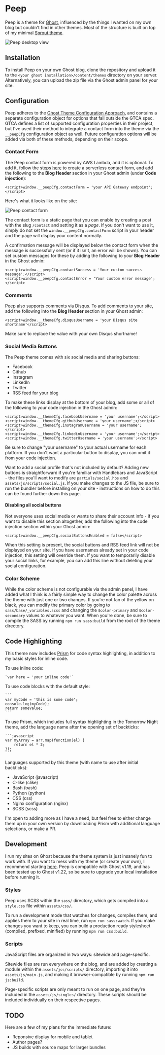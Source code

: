 # Peep

Peep is a theme for [Ghost](https://ghost.org), influenced by the things I wanted on my own blog but couldn't find in other themes. Most of the structure is built on top of my minimal [Sprout theme](https://github.com/pbzona/sprout).

![Peep desktop view](https://s3.amazonaws.com/peepthemesamples/peep-desktop.png)

## Installation

To install Peep on your own Ghost blog, clone the repository and upload it to the `<your ghost installation>/content/themes` directory on your server. Alternatively, you can upload the zip file via the Ghost admin panel for your site.

## Configuration

Peep adheres to the [Ghost Theme Configuration Approach](https://github.com/unwitting/gtca), and contains a separate configuration object for options that fall outside the GTCA spec. GTCA defines a list of supported configuration properties in their project, but I've used their method to integrate a contact form into the theme via the `__peepCfg` configuration object as well. Future configuration options will be added via both of these methods, depending on their scope.

### Contact Form

The Peep contact form is powered by AWS Lambda, and it is optional. To add it, follow the steps [here](https://www.cloudassessments.com/blog/how-to-build-a-serverless-contact-form-on-aws/) to create a serverless contact form, and add the following to the **Blog Header** section in your Ghost admin (under **Code injection**):

```
<script>window.__peepCfg.contactForm = 'your API Gateway endpoint';</script>
```

Here's what it looks like on the site:

![Peep contact form](https://s3.amazonaws.com/peepthemesamples/peep-contact.png)

The contact form is a static page that you can enable by creating a post with the slug `/contact` and setting it as a *page*. If you don't want to use it, simply do not set the `window.__peepCfg.contactForm` script in your header and the page will display your content normally.

A confirmation message will be displayed below the contact form when the message is successfully sent (or if it isn't, an error will be shown). You can set custom messages for these by adding the following to your **Blog Header** in the Ghost admin:

```
<script>window.__peepCfg.contactSuccess = 'Your custom success message';</script>
<script>window.__peepCfg.contactError = 'Your custom error message';</script>
```

### Comments

Peep also supports comments via Disqus. To add comments to your site, add the following into the **Blog Header** section in your Ghost admin:

    <script>window.__themeCfg.disqusUsername = 'your Disqus site shortname'</script>

Make sure to replace the value with your own Disqus shortname!

### Social Media Buttons

The Peep theme comes with six social media and sharing buttons:

- Facebook
- Github
- Instagram
- LinkedIn
- Twitter
- RSS feed for your blog

To make these links display at the bottom of your blog, add some or all of the following to your code injection in the Ghost admin:

```
<script>window.__themeCfg.facebookUsername = 'your username';</script>
<script>window.__themeCfg.githubUsername = 'your username';</script>
<script>window.__themeCfg.instagramUsername = 'your username';</script>
<script>window.__themeCfg.linkedinUsername = 'your username';</script>
<script>window.__themeCfg.twitterUsername = 'your username';</script>
```

Be sure to change "your username" to your actual username for each platform. If you don't want a particular button to display, you can omit it from your code injection.

Want to add a social profile that's not included by default? Adding new buttons is straightforward if you're familiar with Handlebars and JavaScript - the files you'll want to modify are `partials/social.hbs` and `assets/js/scripts/social.js`. If you make changes to the JS file, be sure to run the bundler before installing on your site - instructions on how to do this can be found further down this page.

#### Disabling all social buttons

Not everyone uses social media or wants to share their account info - if you want to disable this section altogether, add the following into the code injection section within your Ghost admin:

    <script>window.__peepCfg.socialButtonsEnabled = false</script>

When this setting is present, the social buttons and RSS feed link will not be displayed on your site. If you have usernames already set in your code injection, this setting will override them. If you want to temporarily disable your social links, for example, you can add this line without deleting your social configuration.

### Color Scheme

While the color scheme is not configurable via the admin panel, I have added what I think is a fairly simple way to change the color palette across the theme with just one or two changes. If you're not fan of the yellow on black, you can modify the primary color by going to `sass/base/_variables.scss` and changing the `$color-primary` and `$color-secondary` values to whatever you want. When you're done, be sure to compile the SASS by running `npm run sass:build` from the root of the theme directory.

## Code Highlighting

This theme now includes [Prism](http://prismjs.com/) for code syntax highlighting, in addition to my basic styles for inline code.

To use inline code:

    `var here = 'your inline code'`

To use code blocks with the default style:

    ```
    var myCode = 'this is some code';
    console.log(myCode);
    return someValue;
    ```

To use Prism, which includes full syntax highlighting in the Tomorrow Night theme, add the language name after the opening set of backticks:

    ```javascript
    var myArray = arr.map(function(el) {
        return el * 2;
    });
    ```

Languages supported by this theme (with name to use after initial backticks):

- JavaScript (javascript)
- C-like (clike)
- Bash (bash)
- Python (python)
- CSS (css)
- Nginx configuration (nginx)
- SCSS (scss)

I'm open to adding more as I have a need, but feel free to either change them up in your own version by downloading Prism with additional language selections, or make a PR.

## Development

I run my sites on Ghost because the theme system is just insanely fun to work with. If you want to mess with my theme (or create your own), I recommend starting [here](https://docs.ghost.org/docs/install-local). Peep is compatible with Ghost v1.19, and has been tested up to Ghost v1.22, so be sure to upgrade your local installation before running it.

### Styles

Peep uses SCSS within the `sass/` directory, which gets compiled into a `style.css` file within `assets/css/`.

To run a development mode that watches for changes, compiles them, and applies them to your site in real time, run `npm run sass:watch`. If you make changes you want to keep, you can build a production ready stylesheet (compiled, prefixed, minified) by running `npm run css:build`.

### Scripts

JavaScript files are organized in two ways: sitewide and page-specific.

Sitewide files are run everywhere on the blog, and are added by creating a module within the `assets/jss/scripts/` directory, importing it into `assets/js/main.js`, and making it browser-compatible by running `npm run js:build`.

Page-specific scripts are only meant to run on one page, and they're included in the `assets/js/singles/` directory. These scripts should be included individually on their respective pages.

## TODO

Here are a few of my plans for the immediate future:

- Reponsive display for mobile and tablet
- Author pages?
- JS builds with source maps for larger bundles

